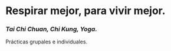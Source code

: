 <!-- page: / -->
<!-- title: Home -->
# Respirar mejor, para vivir mejor.
### <i>Tai Chi Chuan, Chi Kung, Yoga.</i>

Prácticas grupales e individuales.

